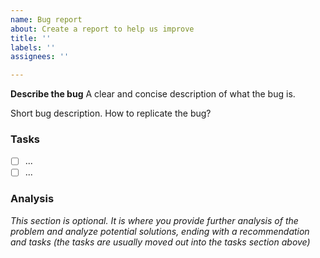 ```yaml
---
name: Bug report
about: Create a report to help us improve
title: ''
labels: ''
assignees: ''

---
```


**Describe the bug**
A clear and concise description of what the bug is.

Short bug description. How to replicate the bug?

### Tasks

* [ ] ...
* [ ] ...

### Analysis

*This section is optional. It is where you provide further analysis of the problem and analyze potential solutions, ending with a recommendation and tasks (the tasks are usually moved out into the tasks section above)*
